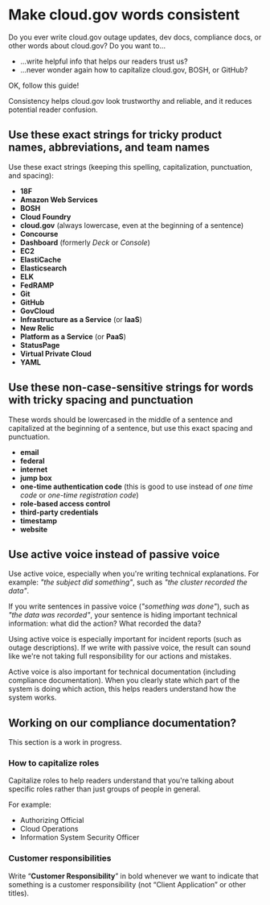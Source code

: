 # Make cloud.gov words consistent

Do you ever write cloud.gov outage updates, dev docs, compliance docs, or other words about cloud.gov? Do you want to...

* ...write helpful info that helps our readers trust us?
* ...never wonder again how to capitalize cloud.gov, BOSH, or GitHub?

OK, follow this guide!

Consistency helps cloud.gov look trustworthy and reliable, and it reduces potential reader confusion.

## Use these exact strings for tricky product names, abbreviations, and team names

Use these exact strings (keeping this spelling, capitalization, punctuation, and spacing):

* **18F**
* **Amazon Web Services**
* **BOSH**
* **Cloud Foundry**
* **cloud.gov** (always lowercase, even at the beginning of a sentence)
* **Concourse**
* **Dashboard** (formerly *Deck* or *Console*)
* **EC2**
* **ElastiCache**
* **Elasticsearch**
* **ELK**
* **FedRAMP**
* **Git**
* **GitHub**
* **GovCloud**
* **Infrastructure as a Service** (or **IaaS**)
* **New Relic** 
* **Platform as a Service** (or **PaaS**)
* **StatusPage**
* **Virtual Private Cloud**
* **YAML**

## Use these non-case-sensitive strings for words with tricky spacing and punctuation

These words should be lowercased in the middle of a sentence and capitalized at the beginning of a sentence, but use this exact spacing and punctuation.

* **email**
* **federal**
* **internet**
* **jump box**
* **one-time authentication code** (this is good to use instead of *one time code* or *one-time registration code*)
* **role-based access control**
* **third-party credentials**
* **timestamp**
* **website**

## Use active voice instead of passive voice

Use active voice, especially when you're writing technical explanations. For example: *"the subject did something"*, such as *"the cluster recorded the data"*.

If you write sentences in passive voice (*"something was done"*), such as *"the data was recorded"*, your sentence is hiding important technical information: what did the action? What recorded the data?

Using active voice is especially important for incident reports (such as outage descriptions). If we write with passive voice, the result can sound like we're not taking full responsibility for our actions and mistakes.

Active voice is also important for technical documentation (including compliance documentation). When you clearly state which part of the system is doing which action, this helps readers understand how the system works.

## Working on our compliance documentation?

This section is a work in progress.

### How to capitalize roles

Capitalize roles to help readers understand that you're talking about specific roles rather than just groups of people in general.

For example:

* Authorizing Official
* Cloud Operations
* Information System Security Officer

### Customer responsibilities

Write “**Customer Responsibility**” in bold whenever we want to indicate that something is a customer responsibility (not “Client Application” or other titles).